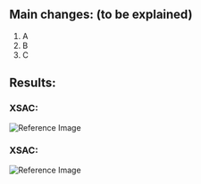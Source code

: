 ## Main changes: (to be explained)

1. A
2. B
3. C

## Results:

### XSAC:

![Reference Image](../../../dev/assets/img/exact_xsac.png)


### XSAC:

![Reference Image](../../../dev/assets/img/exact_xtd3.png)

